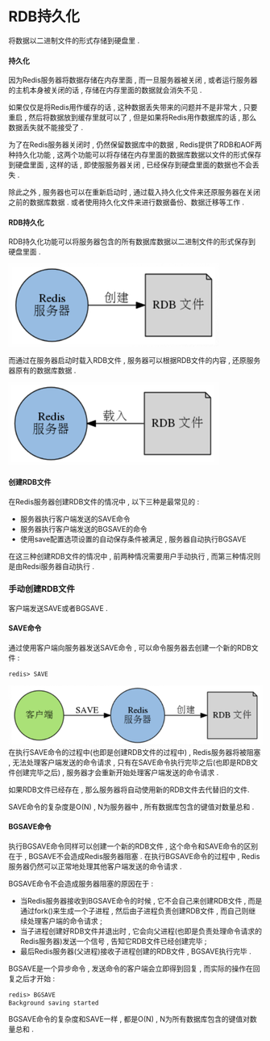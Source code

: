 # RDB持久化

将数据以二进制文件的形式存储到硬盘里 .

#### 持久化

因为Redis服务器将数据存储在内存里面 , 而一旦服务器被关闭 , 或者运行服务器的主机本身被关闭的话 , 存储在内存里面的数据就会消失不见 .

如果仅仅是将Redis用作缓存的话 , 这种数据丢失带来的问题并不是非常大 , 只要重启 , 然后将数据放到缓存里就可以了 , 但是如果将Redis用作数据库的话 , 那么数据丢失就不能接受了 .

为了在Redis服务器关闭时 , 仍然保留数据库中的数据 , Redis提供了RDB和AOF两种持久化功能 , 这两个功能可以将存储在内存里面的数据库数据以文件的形式保存到硬盘里面 , 这样的话 , 即使服服务器关闭 , 已经保存到硬盘里面的数据也不会丢失 .

除此之外 , 服务器也可以在重新启动时 , 通过载入持久化文件来还原服务器在关闭之前的数据库数据 . 或者使用持久化文件来进行数据备份、数据迁移等工作 .

#### RDB持久化

RDB持久化功能可以将服务器包含的所有数据库数据以二进制文件的形式保存到硬盘里面 .

![](/assets/rdbchijiuhua.png)

而通过在服务器启动时载入RDB文件 , 服务器可以根据RDB文件的内容 , 还原服务器原有的数据库数据 .

![](/assets/rdbchijiuhua2.png)

#### 创建RDB文件

在Redis服务器创建RDB文件的情况中 , 以下三种是最常见的 :

* 服务器执行客户端发送的SAVE命令
* 服务器执行客户端发送的BGSAVE的命令
* 使用save配置选项设置的自动保存条件被满足 , 服务器自动执行BGSAVE

在这三种创建RDB文件的情况中 , 前两种情况需要用户手动执行 , 而第三种情况则是由Redsi服务器自动执行 .

### 手动创建RDB文件

客户端发送SAVE或者BGSAVE .

#### SAVE命令

通过使用客户端向服务器发送SAVE命令 , 可以命令服务器去创建一个新的RDB文件 :

```
redis> SAVE
```

![](/assets/rdb3.png)在执行SAVE命令的过程中\(也即是创建RDB文件的过程中\) , Redis服务器将被阻塞 , 无法处理客户端发送的命令请求 , 只有在SAVE命令执行完毕之后\(也即是RDB文件创建完毕之后\) , 服务器才会重新开始处理客户端发送的命令请求 .

如果RDB文件已经存在 , 那么服务器将自动使用新的RDB文件去代替旧的文件.

SAVE命令的复杂度是O\(N\) , N为服务器中 , 所有数据库包含的键值对数量总和 .

#### BGSAVE命令

执行BGSAVE命令同样可以创建一个新的RDB文件 , 这个命令和SAVE命令的区别在于 , BGSAVE不会造成Redis服务器阻塞 . 在执行BGSAVE命令的过程中 , Redis服务器仍然可以正常地处理其他客户端发送的命令请求 . 

BGSAVE命令不会造成服务器阻塞的原因在于 : 

* 当Redis服务器接收到BGSAVE命令的时候 , 它不会自己来创建RDB文件 , 而是通过fork\(\)来生成一个子进程 , 然后由子进程负责创建RDB文件 , 而自己则继续处理客户端的命令请求 ; 
* 当子进程创建好RDB文件并退出时 , 它会向父进程\(也即是负责处理命令请求的Redis服务器\)发送一个信号 , 告知它RDB文件已经创建完毕 ; 
* 最后Redis服务器\(父进程\)接收子进程创建的RDB文件 , BGSAVE执行完毕 . 

BGSAVE是一个异步命令 , 发送命令的客户端会立即得到回复 , 而实际的操作在回复之后才开始 : 

```
redis> BGSAVE
Background saving started
```

BGSAVE命令的复杂度和SAVE一样 , 都是O\(N\) , N为所有数据库包含的键值对数量总和 . 

